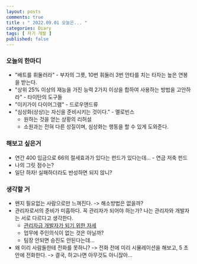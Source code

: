 ```yaml
---
layout: posts
comments: true
title : " 2022.09.01 오늘은... "
categories: Diary
tags: [ 자기 개발 ]
published: false
---
```


### 오늘의 한마디
- "배트를 휘둘러라" - 부자의 그릇, 10번 휘둘러 3번 안타를 치는 타자는 높은 연봉을 받는다.
- "상위 25% 이상의 재능을 가진 능력 2가지 이상을 합하여 사용하는 방법을 고안하라" - 타이탄의 도구들
- "이키가이 다이어그램" - 드로우앤드류
- "심상화(상상)는 자신을 준비시키는 것이다." - 멜로빈스
   - 원하는 것을 얻는 상황의 리허설
   - 소원과는 전혀 다른 성질이며, 심상화는 행동을 할 수 있게 도와준다.

### 해보고 싶은거
- 연간 400 입금으로 66의 절세효과가 있다는 펀드가 있다는데... - 연금 저축 펀드
- 나의 그릿 점수는?
- 일단 하자! 실패하더라도 반성하면 되지 않니?

### 생각할 거
- 왠지 필요없는 사람으로만 느껴진다. -> 해소방법은 없을까?
- 관리자로서의 준비가 미흡하다. 꼭 관리자가 되어야 하는가?  나는 관리자와 개발자는 서로 다르다고 생각한다.
   - [관리자급 개발자가 되기 위한 자세](https://brunch.co.kr/@yper/2)
   - 업무에 주인의식이 없는 것은 아닐까?
   - 팀장 안되면 승진도 안된다는데...
- 왜 이리 사람들한테 전화를 못하니? -> 전화 전에 미리 시뮬레이션을 해보고, 5 초안에 전화한다. -> 결국, 하고나면 아무것도 아니잖아...